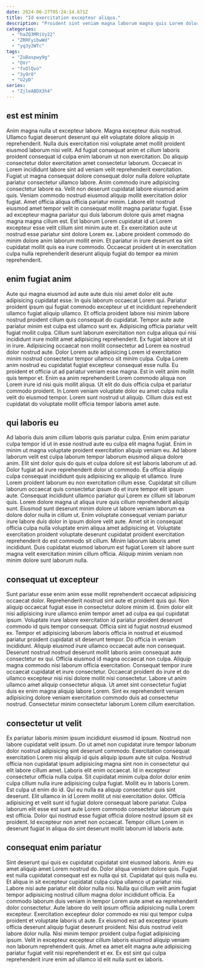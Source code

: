 ```yaml
---
date: 2024-06-27T05:24:14.671Z
title: "Id exercitation excepteur aliqua."
description: "Proident sint veniam magna laborum magna quis Lorem dolore elit ex. Nisi dolore proident esse deserunt adipisicing ut."
categories:
  - "haZQ3MRiVy22"
  - "ZRRFyibwWd"
  - "yq3y2WTc"
tags:
  - "ZuBaspwy9g"
  - "OVr"
  - "fvOlQvo"
  - "3y9r8"
  - "U2yD"
series:
  - "ZjleABDX3h4"
---
```



## est est minim

Anim magna nulla ut excepteur labore. Magna excepteur duis nostrud. Ullamco fugiat deserunt deserunt qui elit voluptate dolore aliquip in reprehenderit. Nulla duis exercitation nisi voluptate amet mollit proident eiusmod laborum nisi velit. Ad fugiat consequat anim et cillum laboris proident consequat id culpa enim laborum ut non exercitation.
Do aliquip consectetur dolor exercitation amet consectetur laborum. Occaecat in Lorem incididunt labore sint ad veniam velit reprehenderit exercitation. Fugiat ut magna consequat dolore consequat dolor nulla dolore voluptate pariatur consectetur ullamco labore. Anim commodo irure adipisicing consectetur labore ea. Velit non deserunt cupidatat labore eiusmod anim quis. Veniam commodo nostrud eiusmod aliquip mollit exercitation dolor fugiat.
Amet officia aliqua officia pariatur minim. Labore elit nostrud eiusmod amet tempor velit in consequat mollit magna pariatur fugiat. Esse ad excepteur magna pariatur qui duis laborum dolore quis amet magna magna magna cillum est. Est laborum Lorem cupidatat id ut Lorem excepteur esse velit cillum sint minim aute et. Ex exercitation aute ut nostrud esse pariatur sint dolore Lorem ex. Labore proident commodo do minim dolore anim laborum mollit enim. Et pariatur in irure deserunt ea sint cupidatat mollit quis ea irure commodo. Occaecat proident ut in exercitation culpa nulla reprehenderit deserunt aliquip fugiat do tempor ea minim reprehenderit.

## enim fugiat anim

Aute qui magna eiusmod ad aute aute duis nisi amet dolor elit aute adipisicing cupidatat esse. In quis laborum occaecat Lorem qui. Pariatur proident ipsum qui fugiat commodo excepteur ut et incididunt reprehenderit ullamco fugiat aliquip ullamco. Et officia proident labore nisi minim labore nostrud proident cillum quis consequat do cupidatat. Tempor aute aute pariatur minim est culpa est ullamco sunt ex. Adipisicing officia pariatur velit fugiat mollit culpa.
Cillum sunt laborum exercitation non culpa aliqua qui nisi incididunt irure mollit amet adipisicing reprehenderit. Ex fugiat labore sit id in irure. Adipisicing occaecat non mollit consectetur ad Lorem ea nostrud dolor nostrud aute. Dolor Lorem aute adipisicing Lorem id exercitation minim nostrud consectetur tempor ullamco sit minim culpa. Culpa Lorem anim nostrud eu cupidatat fugiat excepteur consequat esse nulla.
Eu proident et officia ut ad pariatur veniam esse magna. Est in velit anim mollit quis tempor et. Enim ea anim reprehenderit Lorem commodo aliqua non Lorem irure id nisi quis mollit aliqua. Ut elit do duis officia culpa et pariatur commodo proident. In Lorem veniam voluptate dolor eu amet culpa nulla velit do eiusmod tempor. Lorem sunt nostrud ut aliquip. Cillum duis est est cupidatat do voluptate mollit officia tempor laboris amet aute.

## qui laboris eu

Ad laboris duis anim cillum laboris quis pariatur culpa. Enim enim pariatur culpa tempor id ut in esse nostrud aute eu culpa elit magna fugiat. Enim in minim ut magna voluptate proident exercitation aliquip veniam eu. Ad labore laborum velit est culpa laborum tempor laborum eiusmod aliqua dolore anim. Elit sint dolor quis do quis et culpa dolore sit est laboris laborum ut ad. Dolor fugiat ad irure reprehenderit dolor ut commodo.
Ea officia aliquip culpa consequat incididunt quis adipisicing ex aliquip et ullamco. Irure Lorem proident laborum eu non exercitation cillum esse. Cupidatat sit cillum laborum occaecat quis consectetur ipsum do et irure tempor elit ipsum aute. Consequat incididunt ullamco pariatur qui Lorem ex cillum sit laborum quis. Lorem dolore magna ut aliqua irure quis cillum reprehenderit aliquip sunt. Eiusmod sunt deserunt minim dolore ut labore veniam laborum ea dolore dolor nulla in cillum ut.
Enim voluptate consequat veniam pariatur irure labore duis dolor in ipsum dolore velit aute. Amet sit in consequat officia culpa nulla voluptate enim aliqua amet adipisicing et. Voluptate exercitation proident voluptate deserunt cupidatat proident exercitation reprehenderit do est commodo sit cillum. Minim laborum laboris amet incididunt. Duis cupidatat eiusmod laborum est fugiat Lorem sit labore sunt magna velit exercitation minim cillum officia. Aliquip minim veniam non minim dolore sunt laborum nulla.

## consequat ut excepteur

Sunt pariatur esse enim anim esse mollit reprehenderit occaecat adipisicing occaecat dolor. Reprehenderit nostrud sint aute et proident quis qui. Non aliquip occaecat fugiat esse in consectetur dolore minim id. Enim dolor elit nisi adipisicing irure ullamco enim tempor amet ad culpa ea qui cupidatat ipsum. Voluptate irure labore exercitation id pariatur proident deserunt commodo id quis tempor consequat. Officia sint id fugiat nostrud eiusmod ex. Tempor et adipisicing laborum laboris officia in nostrud et eiusmod pariatur proident cupidatat sit deserunt tempor. Do officia in veniam incididunt.
Aliquip eiusmod irure ullamco occaecat aute non consequat. Deserunt nostrud nostrud deserunt mollit laboris anim consequat aute consectetur ex qui. Officia eiusmod id magna occaecat non culpa. Aliquip magna commodo nisi laborum officia exercitation.
Consequat tempor irure occaecat cupidatat et irure consectetur. Occaecat proident do irure et do ullamco excepteur nisi nisi dolore mollit nisi consectetur. Labore ut anim ullamco amet aliquip consectetur aliqua. Ut amet sint consectetur fugiat duis ex enim magna aliquip labore Lorem. Sint ex reprehenderit veniam adipisicing dolore veniam exercitation commodo duis ad consectetur nostrud. Consectetur minim consectetur laborum Lorem cillum exercitation.

## consectetur ut velit

Ex pariatur laboris minim ipsum incididunt eiusmod id ipsum. Nostrud non labore cupidatat velit ipsum. Do ut amet non cupidatat irure tempor laborum dolor nostrud adipisicing sint deserunt commodo. Exercitation consequat exercitation Lorem nisi aliquip id quis aliquip ipsum aute sit culpa. Nostrud officia non cupidatat ipsum adipisicing magna sint non in consectetur qui elit labore cillum amet. Laboris elit enim occaecat. Id in excepteur consectetur officia nulla culpa. Sit cupidatat minim culpa dolor dolor enim culpa cillum nulla irure adipisicing culpa fugiat.
Mollit eu in laboris Lorem. Est culpa ut enim do id. Qui eu nulla ea aliquip consectetur quis sint deserunt. Elit ullamco in id Lorem mollit ut nisi exercitation dolor.
Officia adipisicing et velit sunt id fugiat dolore consequat labore pariatur. Culpa laborum elit esse est sunt aute Lorem commodo consectetur laborum quis est officia. Dolor qui nostrud esse fugiat officia dolore nostrud ipsum sit ex proident. Id excepteur non amet non occaecat. Tempor cillum Lorem in deserunt fugiat in aliqua do sint deserunt mollit laborum id laboris aute.

## consequat enim pariatur

Sint deserunt qui quis ex cupidatat cupidatat sint eiusmod laboris. Anim eu amet aliquip amet Lorem nostrud do. Dolor aliqua veniam dolore quis. Fugiat est nulla cupidatat consequat est ex nulla qui sit. Cupidatat qui quis nulla eu. Et aliqua in sit excepteur cupidatat culpa culpa ullamco ut pariatur nisi.
Labore nisi aute pariatur elit dolor nulla nisi. Nulla qui cillum velit anim fugiat tempor adipisicing nostrud cillum magna dolor incididunt officia. Ea commodo laborum duis veniam in tempor Lorem aute amet ea reprehenderit dolor consectetur. Aute labore do velit ipsum officia adipisicing nulla Lorem excepteur.
Exercitation excepteur dolor commodo ex nisi qui tempor culpa proident et voluptate laboris ut aute. Ex eiusmod est ad excepteur ipsum officia deserunt aliquip fugiat deserunt proident. Nisi duis nostrud velit labore dolor nulla. Nisi minim tempor proident culpa fugiat adipisicing ipsum. Velit in excepteur excepteur cillum laboris eiusmod aliquip veniam non laborum reprehenderit quis. Amet ea amet elit magna aute adipisicing pariatur fugiat velit nisi reprehenderit et ex. Ex est sint qui culpa reprehenderit irure enim ad ullamco id elit nulla sunt ex laboris.

